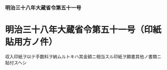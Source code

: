 ### 明治三十八年大蔵省令第五十一号  
# 明治三十八年大蔵省令第五十一号（印紙貼用方ノ件）  
  
収入印紙ヲ以テ手数料ヲ納ムルトキハ其金額ニ相当スル印紙ヲ願書其他ノ書類ニ貼付スヘシ  
  
